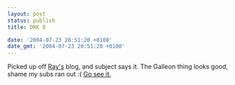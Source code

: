 ```yaml
---
layout: post
status: publish
title: DRK 8

date: '2004-07-23 20:51:20 +0100'
date_gmt: '2004-07-23 20:51:20 +0100'
---
```

Picked up off <a href="http://www.camdenfamily.com/morpheus/blog">Ray's</a> blog, and subject says it. The Galleon thing looks good, shame my subs ran out :(
<a href="http://www.macromedia.com/software/drk/productinfo/product_overview/volume8/">Go see it.</a>
